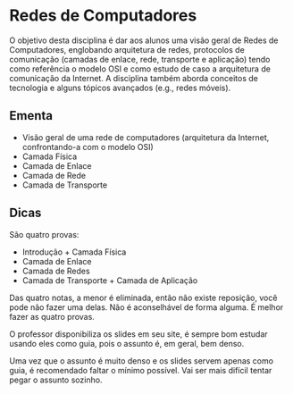 # Redes de Computadores

O objetivo desta disciplina é dar aos alunos uma visão geral de Redes de Computadores, englobando arquitetura
de redes, protocolos de comunicação (camadas de enlace, rede, transporte e aplicação) tendo como referência o
modelo OSI e como estudo de caso a arquitetura de comunicação da Internet. A disciplina também aborda
conceitos de tecnologia e alguns tópicos avançados (e.g., redes móveis).

## Ementa

- Visão geral de uma rede de computadores (arquitetura da Internet, confrontando-a com o modelo OSI)
- Camada Física
- Camada de Enlace
- Camada de Rede
- Camada de Transporte

## Dicas

São quatro provas:

- Introdução + Camada Física
- Camada de Enlace
- Camada de Redes
- Camada de Transporte + Camada de Aplicação

Das quatro notas, a menor é eliminada, então não existe reposição, você pode não fazer uma delas. Não é aconselhável de forma alguma. É melhor fazer as quatro provas.

O professor disponibiliza os slides em seu site, é sempre bom estudar usando eles como guia, pois o assunto é, em geral, bem denso.

Uma vez que o assunto é muito denso e os slides servem apenas como guia, é recomendado faltar o mínimo possível. Vai ser mais difícil tentar pegar o assunto sozinho.


